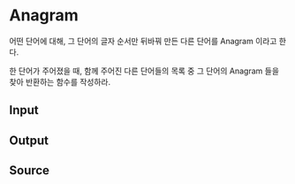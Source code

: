 # Anagram

어떤 단어에 대해, 그 단어의 글자 순서만 뒤바꿔 만든 다른 단어를 Anagram 이라고 한다.

한 단어가 주어졌을 때, 함께 주어진 다른 단어들의 목록 중 그 단어의 Anagram 들을 찾아 반환하는 함수를 작성하라.

## Input

## Output

## Source

